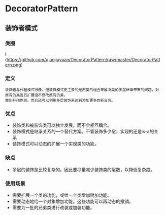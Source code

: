 # DecoratorPattern
## 装饰者模式
### 类图
!(https://github.com/qiaojiuyuan/DecoratorPattern/raw/master/DecoratorPattern.png)
### 定义
```
装饰者与代理模式很像，但装饰模式更主要的是用类的组合来解决类的多层继承带来的问题，对原有的类进行扩展但不修改原有的类，
做到开闭原则。而且还可以利用多层装饰来达到添加更多的新业务。
```
### 优点
* 装饰类和被装饰类可以独立发展，而不会相互耦合。
* 装饰模式是继承关系的一个替代方案。不管装饰多少层，实现的还是is-a的关系
* 装饰模式可以动态的扩展一个实现类的功能。

### 缺点
* 多层的装饰是比较复杂的。因此要尽量减少装饰类的层数，以降低复杂度。
### 使用场景
* 需要扩展一个类的功能，或给一个类增加附加功能。
* 需要动态地给一个对象增加功能，这些功能可以再动态的撤销。
* 需要为一批的兄弟类进行改装或加装功能。
